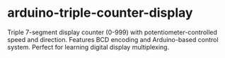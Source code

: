 # arduino-triple-counter-display
Triple 7-segment display counter (0-999) with potentiometer-controlled speed and direction. Features BCD encoding and Arduino-based control system. Perfect for learning digital display multiplexing.
